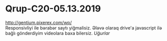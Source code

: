 # Qrup-C20-05.13.2019
http://gentium.pixerex.com/wp/
<br>
Responsivliyi ile bərabər saytı yiğmalisiz.
Ələvə olaraq drive'a javascript ilə bağlı gönderdiyim videolara baxa bilersiz.
<i>Uğurlar</i>


